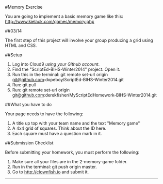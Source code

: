 #Memory Exercise

You are going to implement a basic memory game like this: http://www.kielack.com/games/memory.php

##03/14

The first step of this project will involve your group producing a grid using HTML and CSS.

##Setup

1. Log into Cloud9 *using your Github account*.
2. Find the "ScriptEd-BIHS-Winter2014" project. Open it.
3. Run this in the terminal: git remote set-url origin git@github.com:dopeboy/ScriptEd-BIHS-Winter2014.git
4. Run: git pull
5. Run: git remote set-url origin git@github.com:derekfisher/MyScriptEdHomework-BIHS-Winter2014.git

##What you have to do

Your page needs to have the following:

1. A title up top with your team name and the text "Memory game" 
2. A 4x4 grid of squares. Think about the ID here.
3. Each square must have a question mark in it.


##Submission Checklist

Before submitting your homework, you must perform the following:

1. Make sure all your files are in the 2-memory-game folder.
2. Run in the terminal: git push origin master.
3. Go to http://clownfish.io and submit it.
 
-----------------------
